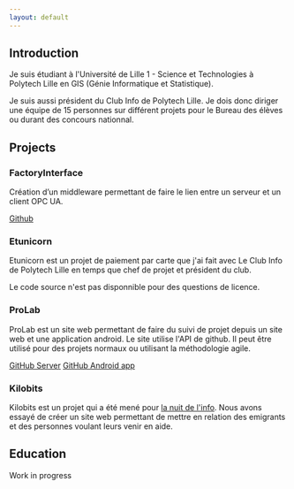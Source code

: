 ```yaml
---
layout: default
---
```


Introduction 
------------

Je suis étudiant à l'Université de Lille 1 - Science et Technologies à
Polytech Lille en GIS (Génie Informatique et Statistique).

Je suis aussi président du Club Info de Polytech Lille. Je dois donc
diriger une équipe de 15 personnes sur différent projets pour le Bureau
des élèves ou durant des concours nationnal.

Projects
--------

### FactoryInterface
Création d’un middleware permettant de faire le lien entre un serveur et
un client OPC UA.

[Github](https://github.com/badetitou/factoryInterface)

### Etunicorn
Etunicorn est un projet de paiement par carte que j'ai fait avec Le Club
Info de Polytech Lille en temps que chef de projet et président du club.

Le code source n'est pas disponnible pour des questions de licence.

### ProLab
ProLab est un site web permettant de faire du suivi de projet depuis un
site web et une application android. Le site utilise l'API de github. Il
peut être utilisé pour des projets normaux ou utilisant la méthodologie
agile.

[GitHub Server](https://github.com/badetitou/ProLab-Serv) [GitHub
Android app](https://github.com/badetitou/ProLab-Android)

### Kilobits
Kilobits est un projet qui a été mené pour [la nuit de
l'info](http://www.nuitdelinfo.com/). Nous avons essayé de créer un site
web permettant de mettre en relation des emigrants et des personnes
voulant leurs venir en aide.

Education
---------

Work in progress
